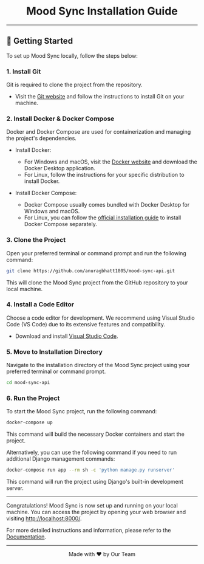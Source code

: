 <div align="center">
  <h1>Mood Sync Installation Guide</h1>
</div>

---

## 🚀 Getting Started

To set up Mood Sync locally, follow the steps below:

### 1. Install Git

Git is required to clone the project from the repository.

- Visit the [Git website](https://git-scm.com/) and follow the instructions to install Git on your machine.

### 2. Install Docker & Docker Compose

Docker and Docker Compose are used for containerization and managing the project's dependencies.

- Install Docker:
  - For Windows and macOS, visit the [Docker website](https://www.docker.com/) and download the Docker Desktop application.
  - For Linux, follow the instructions for your specific distribution to install Docker.

- Install Docker Compose:
  - Docker Compose usually comes bundled with Docker Desktop for Windows and macOS.
  - For Linux, you can follow the [official installation guide](https://docs.docker.com/compose/install/) to install Docker Compose separately.

### 3. Clone the Project

Open your preferred terminal or command prompt and run the following command:

```bash
git clone https://github.com/anuragbhatt1805/mood-sync-api.git
```

This will clone the Mood Sync project from the GitHub repository to your local machine.

### 4. Install a Code Editor

Choose a code editor for development. We recommend using Visual Studio Code (VS Code) due to its extensive features and compatibility.

- Download and install [Visual Studio Code](https://code.visualstudio.com/).

### 5. Move to Installation Directory

Navigate to the installation directory of the Mood Sync project using your preferred terminal or command prompt.

```bash
cd mood-sync-api
```

### 6. Run the Project

To start the Mood Sync project, run the following command:

```bash
docker-compose up
```

This command will build the necessary Docker containers and start the project.

Alternatively, you can use the following command if you need to run additional Django management commands:

```bash
docker-compose run app --rm sh -c 'python manage.py runserver'
```

This command will run the project using Django's built-in development server.

---

Congratulations! Mood Sync is now set up and running on your local machine. You can access the project by opening your web browser and visiting [http://localhost:8000/](http://127.0.0.1:8000/).

For more detailed instructions and information, please refer to the [Documentation](https://github.com/anuragbhatt1805/mood-sync-api/blob/main/README.md).

---

<div align="center">
  Made with ❤️ by Our Team
</div>